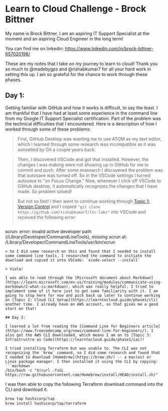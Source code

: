 # Learn to Cloud Challenge - Brock Bittner

My name is Brock Bittner, I am an aspiring IT Support Specialist at the moment and an aspiring Cloud Engineer in the long term! 

You can find me on linkedin: https://www.linkedin.com/in/brock-bittner-657020198/

These are my notes that I take on my journey to learn to cloud! Thank you so much to @madebygps and @rishabkumar7 for all your hard work in setting this up. I am so grateful for the chance to work through these phases.


## Day 1:

Getting familiar with GitHub and how it works is difficult, to say the least. I am thankful that I have had at least some experience in the command line from my Google IT Support Specialist certification. Part of the problem was the technical difficulties that I encountered. Here is a description of how I worked through some of these problems:

> First, GitHub Desktop was wanting me to use ATOM as my text editor, which I learned through some research was incompatible as it was sunsetted by Git a couple years back. 

> Then, I discovered VSCode and got that installed. However, the changes I was making were not showing up in GitHub for me to commit and push. After some reasearch I discovered the problem was that autosave was turned off. So in the VSCode settings I turned autosave to "on Focus Change." Now, whenever I click off VSCode to GitHub desktop, it automatically recognizes the changes that I have made. So problem solved! 

> But not so fast! I then went to continue working through [Topic 1: Version Control](https://learntocloud.guide/phase1/versioncontrol) and I copied `"git clone https://github.com/rishabkumar7/ltc-labs"` into VSCode and received the following error:
>```markdown
xcrun: error: invalid active developer path (/Library/Developer/CommandLineTools), 
missing xcrun at: /Library/Developer/CommandLineTools/usr/bin/xcrun
``` 
> So I did some research on this and found that I needed to install some command line tools. I researched the command to initiate the download and copied it into VSCode: `xcode-select --install`

> Viola! 

I was able to read through the [Microsoft document about Markdown](https://learn.microsoft.com/en-us/training/modules/communicate-using-markdown/2-what-is-markdown), which was really helpful. I tried to implement some of it here just to get some familiarity with it. I am going to stop here for now and pick back up later to continue working on [Topic 2: Cloud CLI Setup](https://learntocloud.guide/phase1/cli) another time. I already have an AWS account, so that gives me a good start on that!

## Day 2:

I learned a lot from reading the [Command Line for Beginners article](https://www.freecodecamp.org/news/command-line-for-beginners/). I also got the AWS CLI downloaded, which means I am on to [Topic 3: Infrastructre as Code](https://learntocloud.guide/phase1/iac)!

I tried installing Terraform but was unable to. The CLI was not recognizing the `brew` command, so I did some research and found that I needed to download [Homebrew](https://brew.sh/) -- a mac(os) or Linux package manager. I then installed it using the CLI by copying: 
```markdown
/bin/bash -c "$(curl -fsSL https://raw.githubusercontent.com/Homebrew/install/HEAD/install.sh)"
``` 

I was then able to copy the following Terraform download command into the CLI and download it:
```markdown
brew tap hashicorp/tap 
brew install hashicorp/tap/terraform
```




